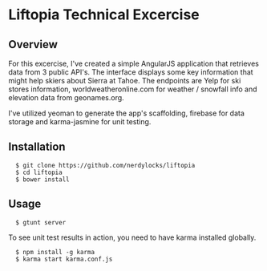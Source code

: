 Liftopia Technical Excercise
=============================

## Overview
For this excercise, I've created a simple AngularJS application that retrieves data from 3 public API's. The interface displays some key information that might help skiers about Sierra at Tahoe. The endpoints are Yelp for ski stores information, worldweatheronline.com for weather / snowfall info and elevation data from geonames.org.

I've utilized yeoman to generate the app's scaffolding, firebase for data storage and karma-jasmine for unit testing.

## Installation

      $ git clone https://github.com/nerdylocks/liftopia
      $ cd liftopia
      $ bower install
      
## Usage

      $ gtunt server
      
To see unit test results in action, you need to have karma installed globally.
      
      $ npm install -g karma
      $ karma start karma.conf.js
      
      
      

